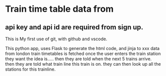 # Train time table data from <enter the web location>
## api key and api id are required from sign up.

This is My first use of git, with github and vscode.

This python app, uses Flask to generate the html code, and jinja to xxx
data from london train timetables is fetched once the user enters the train station they want
the idea is..... 
then they are told when the next 5 trains arrive.  
then they are told what train line this train is on.  they can then look up all the stations for this trainline.
